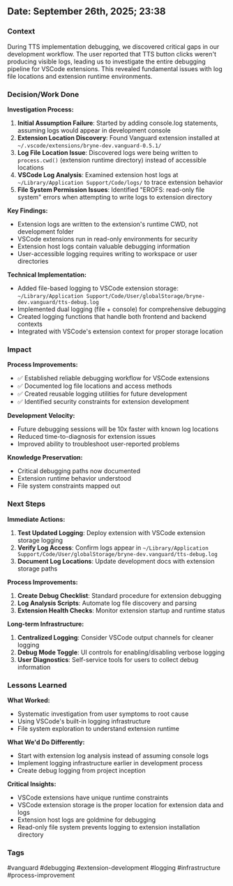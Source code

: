 ## Date: September 26th, 2025; 23:38

### Context
During TTS implementation debugging, we discovered critical gaps in our development workflow. The user reported that TTS button clicks weren't producing visible logs, leading us to investigate the entire debugging pipeline for VSCode extensions. This revealed fundamental issues with log file locations and extension runtime environments.

### Decision/Work Done
**Investigation Process:**
1. **Initial Assumption Failure**: Started by adding console.log statements, assuming logs would appear in development console
2. **Extension Location Discovery**: Found Vanguard extension installed at `~/.vscode/extensions/bryne-dev.vanguard-0.5.1/`
3. **Log File Location Issue**: Discovered logs were being written to `process.cwd()` (extension runtime directory) instead of accessible locations
4. **VSCode Log Analysis**: Examined extension host logs at `~/Library/Application Support/Code/logs/` to trace extension behavior
5. **File System Permission Issues**: Identified "EROFS: read-only file system" errors when attempting to write logs to extension directory

**Key Findings:**
- Extension logs are written to the extension's runtime CWD, not development folder
- VSCode extensions run in read-only environments for security
- Extension host logs contain valuable debugging information
- User-accessible logging requires writing to workspace or user directories

**Technical Implementation:**
- Added file-based logging to VSCode extension storage: `~/Library/Application Support/Code/User/globalStorage/bryne-dev.vanguard/tts-debug.log`
- Implemented dual logging (file + console) for comprehensive debugging
- Created logging functions that handle both frontend and backend contexts
- Integrated with VSCode's extension context for proper storage location

### Impact
**Process Improvements:**
- ✅ Established reliable debugging workflow for VSCode extensions
- ✅ Documented log file locations and access methods
- ✅ Created reusable logging utilities for future development
- ✅ Identified security constraints for extension development

**Development Velocity:**
- Future debugging sessions will be 10x faster with known log locations
- Reduced time-to-diagnosis for extension issues
- Improved ability to troubleshoot user-reported problems

**Knowledge Preservation:**
- Critical debugging paths now documented
- Extension runtime behavior understood
- File system constraints mapped out

### Next Steps
**Immediate Actions:**
1. **Test Updated Logging**: Deploy extension with VSCode extension storage logging
2. **Verify Log Access**: Confirm logs appear in `~/Library/Application Support/Code/User/globalStorage/bryne-dev.vanguard/tts-debug.log`
3. **Document Log Locations**: Update development docs with extension storage paths

**Process Improvements:**
1. **Create Debug Checklist**: Standard procedure for extension debugging
2. **Log Analysis Scripts**: Automate log file discovery and parsing
3. **Extension Health Checks**: Monitor extension startup and runtime status

**Long-term Infrastructure:**
1. **Centralized Logging**: Consider VSCode output channels for cleaner logging
2. **Debug Mode Toggle**: UI controls for enabling/disabling verbose logging
3. **User Diagnostics**: Self-service tools for users to collect debug information

### Lessons Learned
**What Worked:**
- Systematic investigation from user symptoms to root cause
- Using VSCode's built-in logging infrastructure
- File system exploration to understand extension runtime

**What We'd Do Differently:**
- Start with extension log analysis instead of assuming console logs
- Implement logging infrastructure earlier in development process
- Create debug logging from project inception

**Critical Insights:**
- VSCode extensions have unique runtime constraints
- VSCode extension storage is the proper location for extension data and logs
- Extension host logs are goldmine for debugging
- Read-only file system prevents logging to extension installation directory

### Tags
#vanguard #debugging #extension-development #logging #infrastructure #process-improvement

